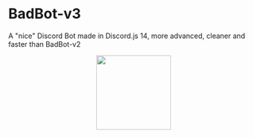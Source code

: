 # BadBot-v3

A "nice" Discord Bot made in Discord.js 14, more advanced, cleaner and faster than BadBot-v2
<p align="center">
    <img src="https://i.imgur.com/xxemNry.png" width="150">
</p>

